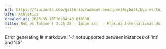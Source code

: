```yaml
---
url: https://fiusports.com/galleries/womens-beach-volleyball/bvb-vs-tulane-2-25-25/image-84/355/62637
site: Athletics
crawled_at: 2025-05-13T10:04:43.018030
title: Bvb vs Tulane | 2.25.25 - Image 84:  - Florida International University
---
```


Error generating fit markdown: '<' not supported between instances of 'int' and 'str'